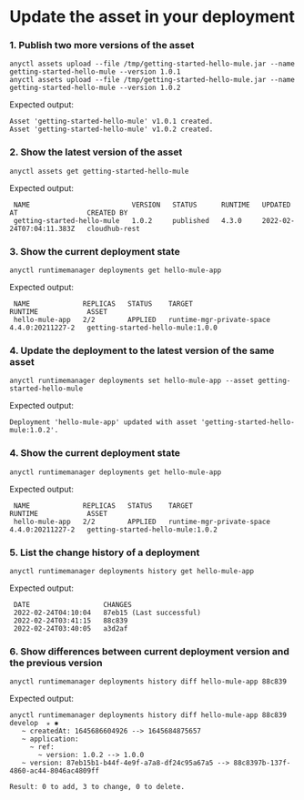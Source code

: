 # Update the asset in your deployment

### 1. Publish two more versions of the asset

```
anyctl assets upload --file /tmp/getting-started-hello-mule.jar --name getting-started-hello-mule --version 1.0.1
anyctl assets upload --file /tmp/getting-started-hello-mule.jar --name getting-started-hello-mule --version 1.0.2
```

Expected output:

```
Asset 'getting-started-hello-mule' v1.0.1 created.
Asset 'getting-started-hello-mule' v1.0.2 created.
```

### 2. Show the latest version of the asset

```
anyctl assets get getting-started-hello-mule
```

Expected output:

```
 NAME                         VERSION   STATUS      RUNTIME   UPDATED AT                 CREATED BY
 getting-started-hello-mule   1.0.2     published   4.3.0     2022-02-24T07:04:11.383Z   cloudhub-rest
```

### 3. Show the current deployment state

```
anyctl runtimemanager deployments get hello-mule-app
```

Expected output:

```
 NAME             REPLICAS   STATUS    TARGET                      RUNTIME            ASSET
 hello-mule-app   2/2        APPLIED   runtime-mgr-private-space   4.4.0:20211227-2   getting-started-hello-mule:1.0.0
```

### 4. Update the deployment to the latest version of the same asset 

```
anyctl runtimemanager deployments set hello-mule-app --asset getting-started-hello-mule 
```

Expected output:

```
Deployment 'hello-mule-app' updated with asset 'getting-started-hello-mule:1.0.2'.
```

### 4. Show the current deployment state

```
anyctl runtimemanager deployments get hello-mule-app
```

Expected output:

```
 NAME             REPLICAS   STATUS    TARGET                      RUNTIME            ASSET
 hello-mule-app   2/2        APPLIED   runtime-mgr-private-space   4.4.0:20211227-2   getting-started-hello-mule:1.0.2
```

### 5. List the change history of a deployment

```
anyctl runtimemanager deployments history get hello-mule-app
```

Expected output:

```
 DATE                  CHANGES
 2022-02-24T04:10:04   87eb15 (Last successful)
 2022-02-24T03:41:15   88c839
 2022-02-24T03:40:05   a3d2af
```

### 6. Show differences between current deployment version and the previous version

```
anyctl runtimemanager deployments history diff hello-mule-app 88c839 
```

Expected output:

```
anyctl runtimemanager deployments history diff hello-mule-app 88c839                                                                                                                                                               develop  ✭ ✱
   ~ createdAt: 1645686604926 --> 1645684875657
   ~ application: 
     ~ ref: 
       ~ version: 1.0.2 --> 1.0.0
   ~ version: 87eb15b1-b44f-4e9f-a7a8-df24c95a67a5 --> 88c8397b-137f-4860-ac44-8046ac4809ff

Result: 0 to add, 3 to change, 0 to delete.
```